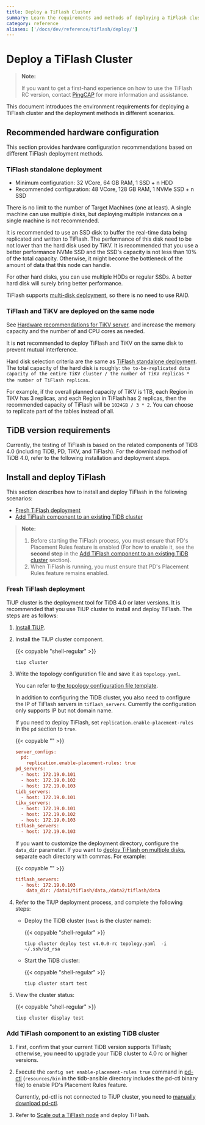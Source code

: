```yaml
---
title: Deploy a TiFlash Cluster
summary: Learn the requirements and methods of deploying a TiFlash cluster.
category: reference
aliases: ['/docs/dev/reference/tiflash/deploy/']
---
```


# Deploy a TiFlash Cluster

> **Note:**
>
> If you want to get a first-hand experience on how to use the TiFlash RC version, contact [PingCAP](mailto:info@pingcap.com) for more information and assistance.

This document introduces the environment requirements for deploying a TiFlash cluster and the deployment methods in different scenarios.

## Recommended hardware configuration

This section provides hardware configuration recommendations based on different TiFlash deployment methods.

### TiFlash standalone deployment

* Minimum configuration: 32 VCore, 64 GB RAM, 1 SSD + n HDD
* Recommended configuration: 48 VCore, 128 GB RAM, 1 NVMe SSD + n SSD

There is no limit to the number of Target Machines (one at least). A single machine can use multiple disks, but deploying multiple instances on a single machine is not recommended.

It is recommended to use an SSD disk to buffer the real-time data being replicated and written to TiFlash. The performance of this disk need to be not lower than the hard disk used by TiKV. It is recommended that you use a better performance NVMe SSD and the SSD's capacity is not less than 10% of the total capacity. Otherwise, it might become the bottleneck of the amount of data that this node can handle.

For other hard disks, you can use multiple HDDs or regular SSDs. A better hard disk will surely bring better performance.

TiFlash supports [multi-disk deployment](/tiflash/tiflash-configuration.md#multi-disk-deployment), so there is no need to use RAID.

### TiFlash and TiKV are deployed on the same node

See [Hardware recommendations for TiKV server](/hardware-and-software-requirements.md#server-recommendations), and increase the memory capacity and the number of and CPU cores as needed.

It is **not** recommended to deploy TiFlash and TiKV on the same disk to prevent mutual interference.

Hard disk selection criteria are the same as [TiFlash standalone deployment](#tiflash-standalone-deployment). The total capacity of the hard disk is roughly: `the to-be-replicated data capacity of the entire TiKV cluster / the number of TiKV replicas * the number of TiFlash replicas`.

For example, if the overall planned capacity of TiKV is 1TB, each Region in TiKV has 3 replicas, and each Region in TiFlash has 2 replicas, then the recommended capacity of TiFlash will be `1024GB / 3 * 2`. You can choose to replicate part of the tables instead of all.

## TiDB version requirements

Currently, the testing of TiFlash is based on the related components of TiDB 4.0 (including TiDB, PD, TiKV, and TiFlash). For the download method of TiDB 4.0, refer to the following installation and deployment steps.

## Install and deploy TiFlash

This section describes how to install and deploy TiFlash in the following scenarios:

- [Fresh TiFlash deployment](#fresh-tiflash-deployment)
- [Add TiFlash component to an existing TiDB cluster](#add-tiflash-component-to-an-existing-tidb-cluster)

> **Note:**
>
> 1. Before starting the TiFlash process, you must ensure that PD's Placement Rules feature is enabled (For how to enable it, see the **second step** in the [Add TiFlash component to an existing TiDB cluster](#add-tiflash-component-to-an-existing-tidb-cluster) section).
> 2. When TiFlash is running, you must ensure that PD's Placement Rules feature remains enabled.

### Fresh TiFlash deployment

TiUP cluster is the deployment tool for TiDB 4.0 or later versions. It is recommended that you use TiUP cluster to install and deploy TiFlash. The steps are as follows:

1. [Install TiUP](/production-deployment-using-tiup.md#step-2-install-tiup-on-the-control-machine).

2. Install the TiUP cluster component.

    {{< copyable "shell-regular" >}}

    ```shell
    tiup cluster
    ```

3. Write the topology configuration file and save it as `topology.yaml`.

    You can refer to [the topology configuration file template](https://github.com/pingcap-incubator/tiup-cluster/blob/master/examples/topology.example.yaml).

    In addition to configuring the TiDB cluster, you also need to configure the IP of TiFlash servers in `tiflash_servers`. Currently the configuration only supports IP but not domain name.

    If you need to deploy TiFlash, set `replication.enable-placement-rules` in the `pd` section to `true`.

    {{< copyable "" >}}

    ```ini
    server_configs:
      pd:
        replication.enable-placement-rules: true
    pd_servers:
      - host: 172.19.0.101
      - host: 172.19.0.102
      - host: 172.19.0.103
    tidb_servers:
      - host: 172.19.0.101
    tikv_servers:
      - host: 172.19.0.101
      - host: 172.19.0.102
      - host: 172.19.0.103
    tiflash_servers:
      - host: 172.19.0.103
    ```

    If you want to customize the deployment directory, configure the `data_dir` parameter. If you want to [deploy TiFlash on multiple disks](/tiflash/tiflash-configuration.md#multi-disk-deployment), separate each directory with commas. For example:

    {{< copyable "" >}}

    ```ini
    tiflash_servers:
      - host: 172.19.0.103
        data_dir: /data1/tiflash/data,/data2/tiflash/data
    ```

4. Refer to the TiUP deployment process, and complete the following steps:

    * Deploy the TiDB cluster (`test` is the cluster name):
    
        {{< copyable "shell-regular" >}}

        ```shell
        tiup cluster deploy test v4.0.0-rc topology.yaml  -i ~/.ssh/id_rsa
        ```
    
    * Start the TiDB cluster:

        {{< copyable "shell-regular" >}}

        ```shell
        tiup cluster start test
        ```

5. View the cluster status:

    {{< copyable "shell-regular" >}}

    ```shell
    tiup cluster display test
    ``` 

### Add TiFlash component to an existing TiDB cluster

1. First, confirm that your current TiDB version supports TiFlash; otherwise, you need to upgrade your TiDB cluster to 4.0 rc or higher versions.

2. Execute the `config set enable-placement-rules true` command in [pd-ctl](/pd-control.md) (`resources/bin` in the tidb-ansible directory includes the pd-ctl binary file) to enable PD's Placement Rules feature.

    Currently, pd-ctl is not connected to TiUP cluster, you need to [manually download pd-ctl](https://download.pingcap.org/tidb-v4.0.0-rc-linux-amd64.tar.gz).

3. Refer to [Scale out a TiFlash node](/scale-tidb-using-tiup.md#scale-out-a-tiflash-node) and deploy TiFlash.
